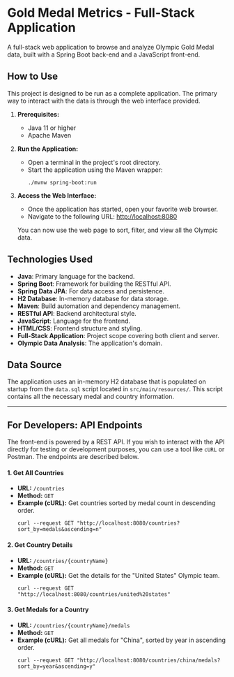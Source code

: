 # Gold Medal Metrics - Full-Stack Application

A full-stack web application to browse and analyze Olympic Gold Medal data, built with a Spring Boot back-end and a JavaScript front-end.

## How to Use

This project is designed to be run as a complete application. The primary way to interact with the data is through the web interface provided.

1.  **Prerequisites:**
    - Java 11 or higher
    - Apache Maven

2.  **Run the Application:**
    - Open a terminal in the project's root directory.
    - Start the application using the Maven wrapper:
      ```shell
      ./mvnw spring-boot:run
      ```

3.  **Access the Web Interface:**
    - Once the application has started, open your favorite web browser.
    - Navigate to the following URL:
      [http://localhost:8080](http://localhost:8080)

    You can now use the web page to sort, filter, and view all the Olympic data.

## Technologies Used

- **Java**: Primary language for the backend.
- **Spring Boot**: Framework for building the RESTful API.
- **Spring Data JPA**: For data access and persistence.
- **H2 Database**: In-memory database for data storage.
- **Maven**: Build automation and dependency management.
- **RESTful API**: Backend architectural style.
- **JavaScript**: Language for the frontend.
- **HTML/CSS**: Frontend structure and styling.
- **Full-Stack Application**: Project scope covering both client and server.
- **Olympic Data Analysis**: The application's domain.

## Data Source

The application uses an in-memory H2 database that is populated on startup from the `data.sql` script located in `src/main/resources/`. This script contains all the necessary medal and country information.

---

## For Developers: API Endpoints

The front-end is powered by a REST API. If you wish to interact with the API directly for testing or development purposes, you can use a tool like `cURL` or Postman. The endpoints are described below.

#### 1. Get All Countries

- **URL:** `/countries`
- **Method:** `GET`
- **Example (cURL):** Get countries sorted by medal count in descending order.
  ```shell
  curl --request GET "http://localhost:8080/countries?sort_by=medals&ascending=n"
  ```

#### 2. Get Country Details

- **URL:** `/countries/{countryName}`
- **Method:** `GET`
- **Example (cURL):** Get the details for the "United States" Olympic team.
  ```shell
  curl --request GET "http://localhost:8080/countries/united%20states"
  ```

#### 3. Get Medals for a Country

- **URL:** `/countries/{countryName}/medals`
- **Method:** `GET`
- **Example (cURL):** Get all medals for "China", sorted by year in ascending order.
  ```shell
  curl --request GET "http://localhost:8080/countries/china/medals?sort_by=year&ascending=y"
  ```

